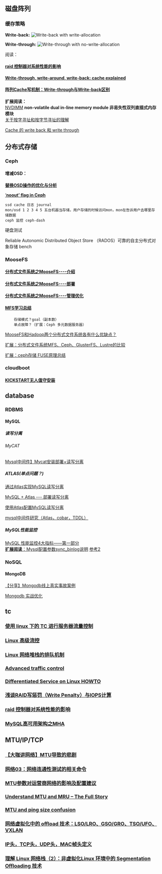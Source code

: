 ## 磁盘阵列
### 缓存策略
**Write-back:**
![Write-back with write-allocation](https://upload.wikimedia.org/wikipedia/commons/thumb/c/c2/Write-back_with_write-allocation.svg/1000px-Write-back_with_write-allocation.svg.png)

**Write-through:**
![Write-through with no-write-allocation](https://upload.wikimedia.org/wikipedia/commons/thumb/0/04/Write-through_with_no-write-allocation.svg/2000px-Write-through_with_no-write-allocation.svg.png)


阅读：
#### [raid 控制器对系统性能的影响](https://highdb.com/raid-%E6%8E%A7%E5%88%B6%E5%99%A8%E5%AF%B9%E7%B3%BB%E7%BB%9F%E6%80%A7%E8%83%BD%E7%9A%84%E5%BD%B1%E5%93%8D/)

#### [Write-through, write-around, write-back: cache explained](http://www.computerweekly.com/feature/Write-through-write-around-write-back-Cache-explained)

#### [阵列Cache写机制：Write-through与Write-back区别](http://dangzhiqiang.blog.51cto.com/7961271/1402145)

**扩展阅读：**
​	
[NVDIMM](https://en.wikipedia.org/wiki/NVDIMM) **non-volatile dual in-line memory module 非易失性双列直插式内存模块**
​	
[关于按字寻址和按字节寻址的理解](http://blog.csdn.net/lishuhuakai/article/details/8934540)

[Cache 的 write back 和 write through](http://benjr.tw/20361)

## 分布式存储
### Ceph
#### 增减OSD：
[**替换OSD操作的优化与分析**](http://www.zphj1987.com/2016/09/19/%E6%9B%BF%E6%8D%A2OSD%E6%93%8D%E4%BD%9C%E7%9A%84%E4%BC%98%E5%8C%96%E4%B8%8E%E5%88%86%E6%9E%90/)

[‘**noout’ flag in Ceph**](https://arvimal.blog/2015/05/28/what-does-the-noout-status-on-the-osds-actually-do/)
```
ssd cache 日志 journal
mon/osd 1 2 3 4 5 五台机器当存储，用户存储的时候访问mon，mon在告诉用户去哪里存储数据
ceph 监控 ceph-dash
```
硬盘测试

Reliable Autonomic Distributed Object Store （RADOS）可靠的自主分布式对象存储 bench
​	
### MooseFS
#### [分布式文件系统之MooseFS----介绍](http://nolinux.blog.51cto.com/4824967/1600890)
#### [分布式文件系统之MooseFS----部署](http://nolinux.blog.51cto.com/4824967/1601385)
#### [分布式文件系统之MooseFS----管理优化](http://nolinux.blog.51cto.com/4824967/1602616)
#### [MFS学习总结](http://www.cnblogs.com/oubo/archive/2012/05/04/2482893.html)
```
	存储模式？goal（副本数）
	单点故障？（扩展：Ceph 多元数据服务器）
```
[MooseFS和Hadoop两个分布式文件系统各有什么优缺点？](https://zhihu.com/question/22171041/answer/20521040) 

[扩展：分布式文件系统MFS、Ceph、GlusterFS、Lustre的比较](http://blog.csdn.net/dipolar/article/details/50154349)

[扩展：ceph存储 FUSE原理总结](http://blog.csdn.net/skdkjzz/article/details/42299751)
​	
### cloudboot
#### [KICKSTART无人值守安装](http://www.zyops.com/autoinstall-kickstart)

## database
### RDBMS
#### MySQL
##### 读写分离
###### MyCAT
[Mysql中间件】Mycat安装部署+读写分离](https://segmentfault.com/a/1190000009520414)
​	
##### ATLAS(单点问题？)
[通过Atlas实现MySQL读写分离](https://my.oschina.net/sunhaojava/blog/907430)

[MySQL + Atlas --- 部署读写分离](http://www.cnblogs.com/yyhh/p/5084844.html#l01)

[使用Atlas配置MySQL读写分离](http://www.361way.com/atlas-mysql/5310.html)

[mysql中间件研究（Atlas，cobar，TDDL）](http://www.guokr.com/blog/475765/)

##### MySQL性能监控
[MySQL 性能监控4大指标——第一部分](http://blog.oneapm.com/apm-tech/754.html)
​		
[**扩展阅读**：Mysql配置参数sync_binlog说明](http://www.cnblogs.com/Cherie/p/3309503.html) [参考2](https://my.oschina.net/u/1433006/blog/1088697)
​	

### NoSQL
#### MongoDB
[【分享】Mongodb线上真实事故案例](https://cnodejs.org/topic/55c97a997a5d91fa63fe9ce7)

[Mongodb 实战优化  ](http://snoopyxdy.blog.163.com/blog/static/6011744020157511536993/)



## tc

### [使用 linux 下的 TC 进行服务器流量控制](http://www.php-oa.com/2009/06/23/linux_tc.html)

### [Linux 高级流控](https://www.ibm.com/developerworks/cn/linux/1412_xiehy_tc/index.html)

### [Linux 网络堆栈的排队机制](http://blog.jobbole.com/62917/)

### [Advanced traffic control](https://wiki.archlinux.org/index.php/Advanced_traffic_control#Hierarchical_Token_Bucket_.28HTB.29)

### [Differentiated Service on Linux HOWTO](http://web.opalsoft.net/qos/default.php?p=linux101-ds)

### [浅谈RAID写惩罚（Write Penalty）与IOPS计算](https://community.emc.com/docs/DOC-26624)

### [raid 控制器对系统性能的影响](https://highdb.com/raid-%E6%8E%A7%E5%88%B6%E5%99%A8%E5%AF%B9%E7%B3%BB%E7%BB%9F%E6%80%A7%E8%83%BD%E7%9A%84%E5%BD%B1%E5%93%8D/)

### [MySQL高可用架构之MHA](http://www.cnblogs.com/gomysql/p/3675429.html)

## MTU/IP/TCP

### [【大咖讲网络】MTU导致的悲剧](http://www.sohu.com/a/158388912_262201)

### [网络03：网络连通性测试的相关命令](http://higoge.github.io/2017/02/01/net03/)

### [MTU参数对运营商网络的影响及配置建议](http://www.h3c.com/cn/d_201502/853983_97665_0.htm)

### [Understand MTU and MRU – The Full Story](http://www.networkers-online.com/blog/2016/03/understand-mtu-and-mru-the-full-story/)

### [MTU and ping size confusion](http://www.networkers-online.com/blog/2010/02/mtu-and-ping-size-confusion/)

### [网络虚拟化中的 offload 技术：LSO/LRO、GSO/GRO、TSO/UFO、VXLAN](http://blog.csdn.net/yeasy/article/details/19204639/)

### [IP头，TCP头，UDP头，MAC帧头定义](http://www.cnblogs.com/li-hao/archive/2011/12/07/2279912.html)

### [理解 Linux 网络栈（2）：非虚拟化Linux 环境中的 Segmentation Offloading 技术](http://www.cnblogs.com/sammyliu/p/5227121.html)

[]()
[]()
[]()
[]()